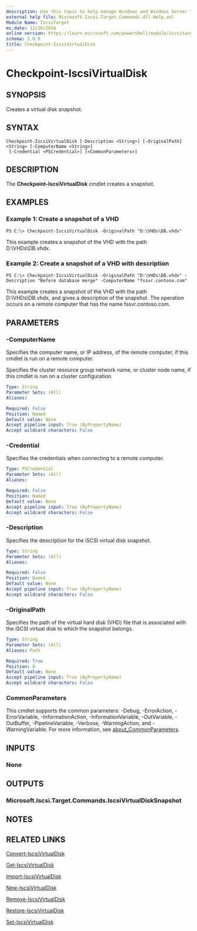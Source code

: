 ```yaml
---
description: Use this topic to help manage Windows and Windows Server technologies with Windows PowerShell.
external help file: Microsoft.Iscsi.Target.Commands.dll-Help.xml
Module Name: IscsiTarget
ms.date: 12/20/2016
online version: https://learn.microsoft.com/powershell/module/iscsitarget/checkpoint-iscsivirtualdisk?view=windowsserver2022-ps&wt.mc_id=ps-gethelp
schema: 2.0.0
title: Checkpoint-IscsiVirtualDisk
---
```


# Checkpoint-IscsiVirtualDisk

## SYNOPSIS
Creates a virtual disk snapshot.

## SYNTAX

```
Checkpoint-IscsiVirtualDisk [-Description <String>] [-OriginalPath] <String> [-ComputerName <String>]
 [-Credential <PSCredential>] [<CommonParameters>]
```

## DESCRIPTION
The **Checkpoint-IscsiVirtualDisk** cmdlet creates a snapshot.

## EXAMPLES

### Example 1: Create a snapshot of a VHD
```
PS C:\> Checkpoint-IscsiVirtualDisk -OriginalPath "D:\VHDs\DB.vhdx"
```

This example creates a snapshot of the VHD with the path D:\VHDs\DB.vhdx.

### Example 2: Create a snapshot of a VHD with description
```
PS C:\> Checkpoint-IscsiVirtualDisk -OriginalPath "D:\VHDs\DB.vhdx" -Description "Before database merge" -ComputerName "fssvr.contoso.com"
```

This example creates a snapshot of the VHD with the path D:\VHDs\DB.vhdx, and gives a description of the snapshot.
The operation occurs on a remote computer that has the name fssvr.contoso.com.

## PARAMETERS

### -ComputerName
Specifies the computer name, or IP address, of the remote computer, if this cmdlet is run on a remote computer.

Specifies the cluster resource group network name, or cluster node name, if this cmdlet is run on a cluster configuration.

```yaml
Type: String
Parameter Sets: (All)
Aliases: 

Required: False
Position: Named
Default value: None
Accept pipeline input: True (ByPropertyName)
Accept wildcard characters: False
```

### -Credential
Specifies the credentials when connecting to a remote computer.

```yaml
Type: PSCredential
Parameter Sets: (All)
Aliases: 

Required: False
Position: Named
Default value: None
Accept pipeline input: True (ByPropertyName)
Accept wildcard characters: False
```

### -Description
Specifies the description for the iSCSI virtual disk snapshot.

```yaml
Type: String
Parameter Sets: (All)
Aliases: 

Required: False
Position: Named
Default value: None
Accept pipeline input: True (ByPropertyName)
Accept wildcard characters: False
```

### -OriginalPath
Specifies the path of the virtual hard disk (VHD) file that is associated with the iSCSI virtual disk to which the snapshot belongs.

```yaml
Type: String
Parameter Sets: (All)
Aliases: Path

Required: True
Position: 0
Default value: None
Accept pipeline input: True (ByPropertyName)
Accept wildcard characters: False
```

### CommonParameters
This cmdlet supports the common parameters: -Debug, -ErrorAction, -ErrorVariable, -InformationAction, -InformationVariable, -OutVariable, -OutBuffer, -PipelineVariable, -Verbose, -WarningAction, and -WarningVariable. For more information, see [about_CommonParameters](https://go.microsoft.com/fwlink/?LinkID=113216).

## INPUTS

### None

## OUTPUTS

### Microsoft.Iscsi.Target.Commands.IscsiVirtualDiskSnapshot

## NOTES

## RELATED LINKS

[Convert-IscsiVirtualDisk](./Convert-IscsiVirtualDisk.md)

[Get-IscsiVirtualDisk](./Get-IscsiVirtualDisk.md)

[Import-IscsiVirtualDisk](./Import-IscsiVirtualDisk.md)

[New-IscsiVirtualDisk](./New-IscsiVirtualDisk.md)

[Remove-IscsiVirtualDisk](./Remove-IscsiVirtualDisk.md)

[Restore-IscsiVirtualDisk](./Restore-IscsiVirtualDisk.md)

[Set-IscsiVirtualDisk](./Set-IscsiVirtualDisk.md)

